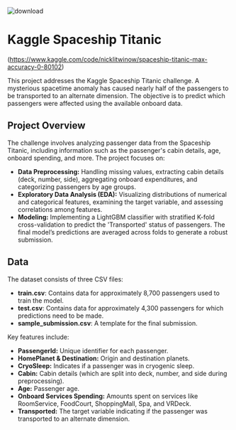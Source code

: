 ![download](https://user-images.githubusercontent.com/44932745/209876580-0b54a4b4-a903-4ca1-842a-224dab9bbbb7.png)


# Kaggle Spaceship Titanic

(https://www.kaggle.com/code/nicklitwinow/spaceship-titanic-max-accuracy-0-80102)

This project addresses the Kaggle Spaceship Titanic challenge. A mysterious spacetime anomaly has caused nearly half of the passengers to be transported to an alternate dimension. The objective is to predict which passengers were affected using the available onboard data.

## Project Overview

The challenge involves analyzing passenger data from the Spaceship Titanic, including information such as the passenger's cabin details, age, onboard spending, and more. The project focuses on:
- **Data Preprocessing:** Handling missing values, extracting cabin details (deck, number, side), aggregating onboard expenditures, and categorizing passengers by age groups.
- **Exploratory Data Analysis (EDA):** Visualizing distributions of numerical and categorical features, examining the target variable, and assessing correlations among features.
- **Modeling:** Implementing a LightGBM classifier with stratified K-fold cross-validation to predict the 'Transported' status of passengers. The final model’s predictions are averaged across folds to generate a robust submission.

## Data

The dataset consists of three CSV files:
- **train.csv**: Contains data for approximately 8,700 passengers used to train the model.
- **test.csv**: Contains data for approximately 4,300 passengers for which predictions need to be made.
- **sample_submission.csv**: A template for the final submission.

Key features include:
- **PassengerId:** Unique identifier for each passenger.
- **HomePlanet & Destination:** Origin and destination planets.
- **CryoSleep:** Indicates if a passenger was in cryogenic sleep.
- **Cabin:** Cabin details (which are split into deck, number, and side during preprocessing).
- **Age:** Passenger age.
- **Onboard Services Spending:** Amounts spent on services like RoomService, FoodCourt, ShoppingMall, Spa, and VRDeck.
- **Transported:** The target variable indicating if the passenger was transported to an alternate dimension.
